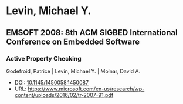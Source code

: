 # Levin, Michael Y.

## EMSOFT 2008: 8th ACM SIGBED International Conference on Embedded Software

### Active Property Checking
Godefroid, Patrice | Levin, Michael Y. | Molnar, David A.
* DOI: [10.1145/1450058.1450087](https://doi.org/10.1145/1450058.1450087)
* URL: <https://www.microsoft.com/en-us/research/wp-content/uploads/2016/02/tr-2007-91.pdf>

